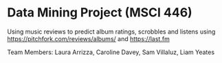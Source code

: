 # Data Mining Project (MSCI 446)

Using music reviews to predict album ratings, scrobbles and listens using https://pitchfork.com/reviews/albums/ and https://last.fm

Team Members: Laura Arrizza, Caroline Davey, Sam Villaluz, Liam Yeates